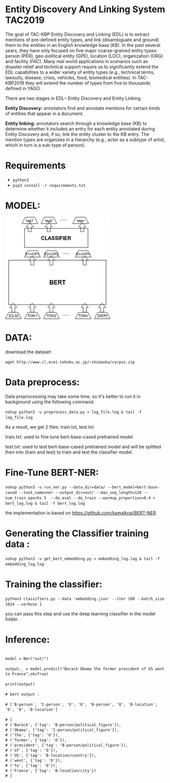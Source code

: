 # Entity Discovery And Linking System TAC2019
The goal of TAC-KBP Entity Discovery and Linking (EDL) is to extract mentions of pre-defined entity types, and link (disambiguate and ground) them to the entities in an English knowledge base (KB). In the past several years, they have only focused on five major coarse-grained entity types: person (PER), geo-political entity (GPE), location (LOC), organization (ORG) and facility (FAC). Many real world applications in scenarios such as disaster relief and technical support require us to significantly extend the EDL capabilities to a wider variety of entity types (e.g., technical terms, lawsuits, disease, crisis, vehicles, food, biomedical entities). In TAC-KBP2019 they will extend the number of types from five to thousands defined in YAGO. 

There are two stages in EDL– Entity Discovery and Entity Linking.

**Entity Discovery:** annotators find and annotate mentions for certain kinds of entities that appear in a document.

**Entity linking:** annotators search through a knowledge base (KB) to determine whether it includes an entry for each entity annotated during Entity Discovery and, if so, link the entity cluster to the KB entry.
The mention types are organizes in a hierarchy (e.g., actor as a subtype of artist, which in turn is a sub-type of person). 


# Requirements

-  `python3`
- `pip3 install -r requirements.txt`

# MODEL:

![model diagram image](/img/model_diagram.jpg)

# DATA:

download the dataset:

`wget http://www.cl.ecei.tohoku.ac.jp/~shimaoka/corpus.zip`

# Data preprocess:

 Data preprocessing may take some time, so it's better to run it in background using the following command:
 
 `nohup python3 -u preprocess_data.py > log_file.log & tail -f log_file.log`
 
 As a result, we get 2 files: train.txt, test.txt
 
 train.txt: used to fine tune bert-base-cased pretrained model
 
 test.txt: used to test bert-base-cased pretrained model and will be splitted then into (train and test) to train and test the classifier model.
 
# Fine-Tune BERT-NER:
 
`nohup python3 -u run_ner.py --data_dir=data/ --bert_model=bert-base-cased --task_name=ner --output_dir=out/ --max_seq_length=128 --num_train_epochs 5  --do_eval --do_train --warmup_proportion=0.4 > bert_log.log & tail -f bert_log.log`

the implementation is based on https://github.com/kamalkraj/BERT-NER

# Generating the Classifier training data :

`nohup python3 -u get_bert_embedding.py > embedding_log.log & tail -f embedding_log.log`

# Training the classifier:


`python3 classifiers.py --data 'embedding.json' --iter 100 --batch_size 1024 --verbose 1`

you can pass this step and use the deep learning classifier in the model folder. 

# Inference:


```from bert import Ner

model = Ner("out/")

output,_ = model.predict("Barack Obama the former president of US went to France",ok=True)

print(output)

# bert output :

# ['B-person', 'I-person', 'O', 'O', 'B-person', 'O', 'B-location', 'O', 'O', 'B-location']

# [
# ('Barack', {'tag': 'B-person/political_figure'}), 
# ('Obama', {'tag': 'I-person/political_figure'}), 
# ('the', {'tag': 'O'}), 
# ('former', {'tag': 'O'}), 
# ('president', {'tag': 'B-person/political_figure'}), 
# ('of', {'tag': 'O'}), 
# ('US', {'tag': 'B-location/country'}), 
# ('went', {'tag': 'O'}), 
# ('to', {'tag': 'O'}), 
# ('France', {'tag': 'B-location/city'})
# ]



```





